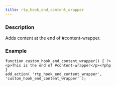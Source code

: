 ```yaml
---
title: rtp_hook_end_content_wrapper
---
```


### Description


Adds content at the end of #content-wrapper.


### Example



    
    function custom_hook_end_content_wrapper() { ?>
    <p>This is the end of #content-wrapper</p><?php
    }
    add_action( 'rtp_hook_end_content_wrapper', 'custom_hook_end_content_wrapper' );
